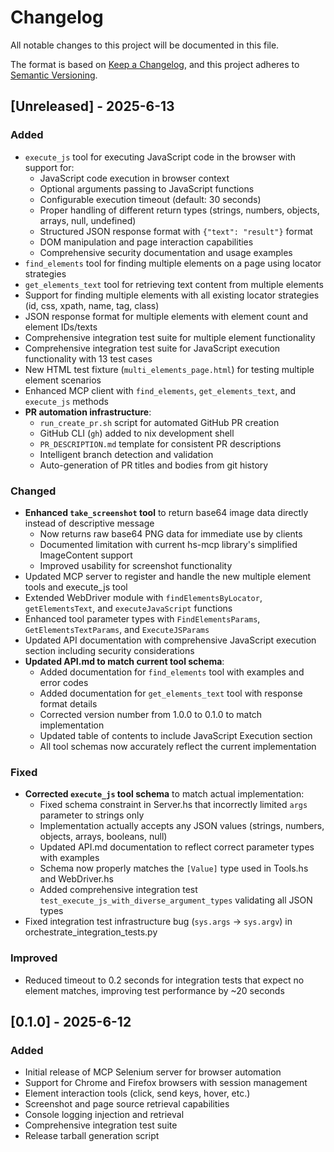 # Changelog

All notable changes to this project will be documented in this file.

The format is based on [Keep a Changelog](https://keepachangelog.com/en/1.0.0/),
and this project adheres to [Semantic Versioning](https://semver.org/spec/v2.0.0.html).

## [Unreleased] - 2025-6-13

### Added
- `execute_js` tool for executing JavaScript code in the browser with support for:
  - JavaScript code execution in browser context
  - Optional arguments passing to JavaScript functions
  - Configurable execution timeout (default: 30 seconds)
  - Proper handling of different return types (strings, numbers, objects, arrays, null, undefined)
  - Structured JSON response format with `{"text": "result"}` format
  - DOM manipulation and page interaction capabilities
  - Comprehensive security documentation and usage examples
- `find_elements` tool for finding multiple elements on a page using locator strategies
- `get_elements_text` tool for retrieving text content from multiple elements
- Support for finding multiple elements with all existing locator strategies (id, css, xpath, name, tag, class)
- JSON response format for multiple elements with element count and element IDs/texts
- Comprehensive integration test suite for multiple element functionality
- Comprehensive integration test suite for JavaScript execution functionality with 13 test cases
- New HTML test fixture (`multi_elements_page.html`) for testing multiple element scenarios
- Enhanced MCP client with `find_elements`, `get_elements_text`, and `execute_js` methods
- **PR automation infrastructure**:
  - `run_create_pr.sh` script for automated GitHub PR creation
  - GitHub CLI (`gh`) added to nix development shell
  - `PR_DESCRIPTION.md` template for consistent PR descriptions
  - Intelligent branch detection and validation
  - Auto-generation of PR titles and bodies from git history

### Changed
- **Enhanced `take_screenshot` tool** to return base64 image data directly instead of descriptive message
  - Now returns raw base64 PNG data for immediate use by clients
  - Documented limitation with current hs-mcp library's simplified ImageContent support
  - Improved usability for screenshot functionality
- Updated MCP server to register and handle the new multiple element tools and execute_js tool
- Extended WebDriver module with `findElementsByLocator`, `getElementsText`, and `executeJavaScript` functions
- Enhanced tool parameter types with `FindElementsParams`, `GetElementsTextParams`, and `ExecuteJSParams`
- Updated API documentation with comprehensive JavaScript execution section including security considerations
- **Updated API.md to match current tool schema**:
  - Added documentation for `find_elements` tool with examples and error codes
  - Added documentation for `get_elements_text` tool with response format details
  - Corrected version number from 1.0.0 to 0.1.0 to match implementation
  - Updated table of contents to include JavaScript Execution section
  - All tool schemas now accurately reflect the current implementation

### Fixed
- **Corrected `execute_js` tool schema** to match actual implementation:
  - Fixed schema constraint in Server.hs that incorrectly limited `args` parameter to strings only
  - Implementation actually accepts any JSON values (strings, numbers, objects, arrays, booleans, null)
  - Updated API.md documentation to reflect correct parameter types with examples
  - Schema now properly matches the `[Value]` type used in Tools.hs and WebDriver.hs
  - Added comprehensive integration test `test_execute_js_with_diverse_argument_types` validating all JSON types
- Fixed integration test infrastructure bug (`sys.args` -> `sys.argv`) in orchestrate_integration_tests.py

### Improved
- Reduced timeout to 0.2 seconds for integration tests that expect no element matches, improving test performance by ~20 seconds

## [0.1.0] - 2025-6-12

### Added
- Initial release of MCP Selenium server for browser automation
- Support for Chrome and Firefox browsers with session management
- Element interaction tools (click, send keys, hover, etc.)
- Screenshot and page source retrieval capabilities
- Console logging injection and retrieval
- Comprehensive integration test suite
- Release tarball generation script
